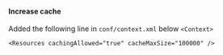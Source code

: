 

#### Increase cache
Added the following line in `conf/context.xml` below `<Context>`    
    
    <Resources cachingAllowed="true" cacheMaxSize="100000" />
